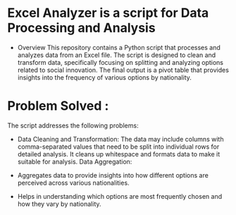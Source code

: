 # Excel Analyzer is a script for Data Processing and Analysis

- Overview
This repository contains a Python script that processes and analyzes data from an Excel file. The script is designed to clean and transform data, specifically focusing on splitting and analyzing options related to social innovation. The final output is a pivot table that provides insights into the frequency of various options by nationality.

# Problem Solved : 
The script addresses the following problems:

- Data Cleaning and Transformation: The data may include columns with comma-separated values that need to be split into individual rows for detailed analysis.
It cleans up whitespace and formats data to make it suitable for analysis.
Data Aggregation:

- Aggregates data to provide insights into how different options are perceived across various nationalities.
- Helps in understanding which options are most frequently chosen and how they vary by nationality.
